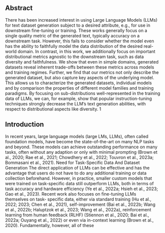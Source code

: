 ## Abstract

There has been increased interest in using Large Language Models (LLMs) for text dataset generation subject to a desired attribute, e.g., for use in downstream fine-tuning or training. These works generally focus on a single quality metric of the generated text, typically accuracy on a downstream task. However, this fails to consider whether the model even has the ability to faithfully model the data distribution of the desired real-world domain. In contrast, in this work, we additionally focus on important distributional metrics agnostic to the downstream task, such as data diversity and faithfulness. We show that even in simple domains, generated datasets reveal inherent trade-offs between these metrics across models and training regimes. Further, we find that our metrics not only describe the generated dataset, but also capture key aspects of the underlying model. This allows us to characterize the generated datasets, individual models and by comparison the properties of different model families and training paradigms. By focusing on sub-distributions well-represented in the training data of LLMs, we can, for example, show that popular instruction-tuning techniques strongly decrease the LLM’s text generation abilities, with respect to distributional aspects like diversity. 1

## Introduction

In recent years, large language models (large LMs, LLMs), often called foundation models, have become the state-of-the-art on many NLP tasks and beyond. These models can achieve outstanding performance on many tasks, often without any adaption or only with minimal prompting (Brown et al., 2020; Rae et al., 2021; Chowdhery et al., 2022; Touvron et al., 2023a; Bommasani et al., 2021). Need for Task-Specific Data And Dataset Generation The direct application of LLMs can be effective and has the advantage that users do not have to do any additional training or data collection beforehand. However, in practice, smaller custom models that were trained on task-specific data still outperform LLMs, both in terms of task accuracy and hardware efficiency (Ye et al., 2022a; Hsieh et al., 2023; Gao et al., 2023). Recent work also focuses on fine-tuning LLMs themselves on task- specific data, either via standard training (Hu et al., 2022; 2023; Chen et al., 2021), self-improvement (Bai et al., 2022b; Wang et al., 2022b; Haluptzok et al., 2023; Wang et al., 2022a), reinforcement learning from human feedback (RLHF) (Stiennon et al., 2020; Bai et al., 2022a; Ouyang et al., 2022) or even via in-context learning (Brown et al., 2020). Fundamentally, however, all of these
